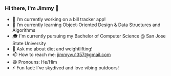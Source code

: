 ### Hi there, I'm Jimmy 👋

- 🔭 I’m currently working on a bill tracker app!
- 🌱 I’m currently learning Object-Oriented Design & Data Structures and Algorithms
- 🎓 I'm currently pursuing my Bachelor of Computer Science @ San Jose State University
- 💬 Ask me about diet and weightlifting!
- 📫 How to reach me: jimmyvu1357@gmail.com
- 😄 Pronouns: He/Him
- ⚡ Fun fact: I've skydived and love vibing outdoors!
